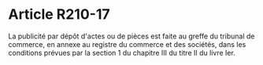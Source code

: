 # Article R210-17

La publicité par dépôt d'actes ou de pièces est faite au greffe du tribunal de commerce, en annexe au registre du commerce et des sociétés, dans les conditions prévues par la section 1 du chapitre III du titre II du livre Ier.